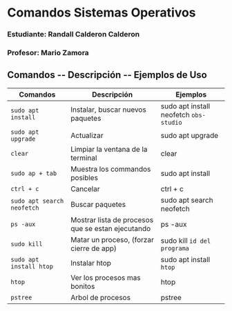 # Comandos Sistemas Operativos 

### Estudiante: Randall Calderon Calderon
### Profesor: Mario Zamora

## Comandos -- Descripción -- Ejemplos de Uso

|   Comandos    |  Descripción  |  Ejemplos |
| ------------- | ------------- | --------------- |
| `sudo apt install`  | Instalar, buscar nuevos paquetes  | sudo apt install neofetch `obs-studio` | 
| `sudo apt upgrade`  | Actualizar  | sudo apt upgrade |
| `clear`  | Limpiar la ventana de la terminal  | clear |
| `sudo ap + tab`  | Muestra los commandos posibles  | sudo apt install |
| `ctrl + c`  | Cancelar  | ctrl + c |
| `sudo apt search neofetch`  | Buscar paquetes  | sudo apt search neofetch |
| `ps -aux`  | Mostrar lista de procesos que se estan ejecutando  | ps -aux |
| `sudo kill`  | Matar un proceso, (forzar cierre de app)  | sudo kill `id del programa` |
| `sudo apt install htop`  | Instalar htop  | sudo apt install `htop` |
| `htop`  | Ver los procesos mas bonitos  | htop |
| `pstree`  | Arbol de procesos  | pstree |

